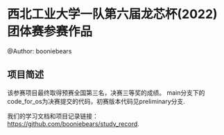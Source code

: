 # 西北工业大学一队第六届龙芯杯(2022)团体赛参赛作品
@Author: booniebears

## 项目简述

该参赛项目最终取得预赛全国第三名，决赛三等奖的成绩。
main分支下的code_for_os为决赛提交的代码，初赛版本代码见preliminary分支.
   
我们的学习文档和项目记录链接：https://github.com/booniebears/study_record.


